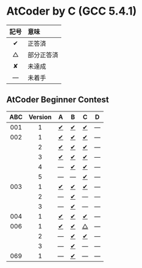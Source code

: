 # AtCoder by C (GCC 5.4.1) #

|記号|意味|
|:-:|:-|
|&#x2714;|正答済|
|&#x25b3;|部分正答済|
|&#x2718;|未達成|
|&#x2014;|未着手|

## AtCoder Beginner Contest ##

|ABC|Version|A|B|C|D|
|:-:|:-----:|:-------------------------------:|:-------------------------------:|:-------------------------------:|:------:|
|001|   1   |[&#x2714;](ABC001/ABC001_A_v01.c)|[&#x2714;](ABC001/ABC001_B_v01.c)|[&#x2714;](ABC001/ABC001_C_v01.c)|&#x2014;|
|002|   1   |[&#x2714;](ABC002/ABC002_A_v01.c)|[&#x2714;](ABC002/ABC002_B_v01.c)|[&#x2714;](ABC002/ABC002_C_v01.c)|&#x2014;|
|   |   2   |[&#x2714;](ABC002/ABC002_A_v02.c)|[&#x2714;](ABC002/ABC002_B_v02.c)|[&#x2714;](ABC002/ABC002_C_v02.c)|&#x2014;|
|   |   3   |[&#x2714;](ABC002/ABC002_A_v03.c)|[&#x2714;](ABC002/ABC002_B_v03.c)|[&#x2714;](ABC002/ABC002_C_v03.c)|&#x2014;|
|   |   4   |&#x2014;                         |[&#x2714;](ABC002/ABC002_B_v04.c)|[&#x2714;](ABC002/ABC002_C_v04.c)|&#x2014;|
|   |   5   |&#x2014;                         |&#x2014;                         |[&#x2714;](ABC002/ABC002_C_v05.c)|&#x2014;|
|003|   1   |[&#x2714;](ABC003/ABC003_A_v01.c)|[&#x2714;](ABC003/ABC003_B_v01.c)|[&#x2714;](ABC003/ABC003_C_v01.c)|&#x2014;|
|   |   2   |&#x2014;                         |[&#x2714;](ABC003/ABC003_B_v02.c)|&#x2014;                         |&#x2014;|
|   |   3   |&#x2014;                         |[&#x2714;](ABC003/ABC003_B_v03.c)|&#x2014;                         |&#x2014;|
|004|   1   |[&#x2714;](ABC004/ABC004_A_v01.c)|[&#x2714;](ABC004/ABC004_B_v01.c)|[&#x2714;](ABC004/ABC004_C_v01.c)|&#x2014;|
|006|   1   |[&#x2714;](ABC006/ABC006_A_v01.c)|[&#x2714;](ABC006/ABC006_B_v01.c)|[&#x25b3;](ABC006/ABC006_C_v01.c)|&#x2014;|
|   |   2   |&#x2014;                         |[&#x2714;](ABC006/ABC006_B_v02.c)|[&#x2714;](ABC006/ABC006_C_v02.c)|&#x2014;|
|   |   3   |&#x2014;                         |[&#x2714;](ABC006/ABC006_B_v03.c)|&#x2014;                         |&#x2014;|
|069|   1   |&#x2014;                         |[&#x2714;](ABC069/ABC069_B_v01.c)|&#x2014;                         |&#x2014;|
